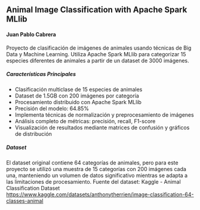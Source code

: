 ## Animal Image Classification with Apache Spark MLlib
#### Juan Pablo Cabrera

Proyecto de clasificación de imágenes de animales usando técnicas de Big Data y Machine Learning. Utiliza Apache Spark MLlib para categorizar 15 especies diferentes de animales a partir de un dataset de 3000 imágenes.

##### Características Principales

* Clasificación multiclase de 15 especies de animales
* Dataset de 1.5GB con 200 imágenes por categoría
* Procesamiento distribuido con Apache Spark MLlib
* Precisión del modelo: 64.85%
* Implementa técnicas de normalización y preprocesamiento de imágenes
* Análisis completo de métricas: precisión, recall, F1-score
* Visualización de resultados mediante matrices de confusión y gráficos de distribución

##### Dataset
El dataset original contiene 64 categorías de animales, pero para este proyecto se utilizó una muestra de 15 categorías con 200 imágenes cada una, manteniendo un volumen de datos significativo mientras se adapta a las limitaciones de procesamiento.
Fuente del dataset: Kaggle - Animal Classification Dataset https://www.kaggle.com/datasets/anthonytherrien/image-classification-64-classes-animal
